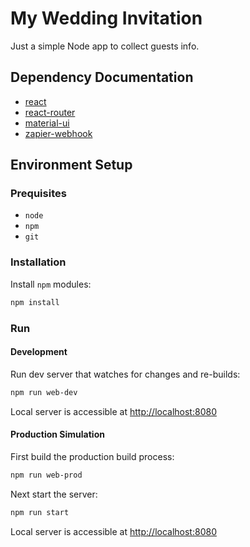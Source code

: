 # My Wedding Invitation

Just a simple Node app to collect guests info.

## Dependency Documentation

- [react](https://facebook.github.io/react/docs/hello-world.html)
- [react-router](https://reacttraining.com/react-router/)
- [material-ui](https://material-ui-1dab0.firebaseapp.com/getting-started/usage/)
- [zapier-webhook](https://zapier.com/blog/how-use-zapier-webhooks/)

## Environment Setup

### Prequisites

- `node`
- `npm`
- `git`

### Installation

Install `npm` modules:

```bash
npm install
```

### Run

#### Development
Run dev server that watches for changes and re-builds:
```bash
npm run web-dev
```
Local server is accessible at [http://localhost:8080](http://localhost:8080)

#### Production Simulation
First build the production build process:
```bash
npm run web-prod
```
Next start the server:
```bash
npm run start
```
Local server is accessible at [http://localhost:8080](http://localhost:8080)

